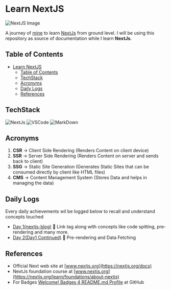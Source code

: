 # Learn NextJS

![NextJS Image](https://th.bing.com/th/id/R.b03ee6805e62ba683162c18710dc8611?rik=cQKrthcc2lzF4Q&pid=ImgRaw&r=0&sres=1&sresct=1)

A journey of [mine](https://github.com/itSubeDibesh) to learn [NextJs](https://nextjs.org/docs) from ground level. I will be using this repository as source of documentation while I learn __NextJs__.

## Table of Contents

- [Learn NextJS](#learn-nextjs)
  - [Table of Contents](#table-of-contents)
  - [TechStack](#techstack)
  - [Acronyms](#acronyms)
  - [Daily Logs](#daily-logs)
  - [References](#references)

## TechStack

![NextJs](https://img.shields.io/badge/next.js-000000?style=for-the-badge&logo=nextdotjs&logoColor=white) ![VSCode](https://img.shields.io/badge/VSCode-0078D4?style=for-the-badge&logo=visual%20studio%20code&logoColor=white) ![MarkDown](https://img.shields.io/badge/Markdown-000000?style=for-the-badge&logo=markdown&logoColor=white)

## Acronyms

1. __CSR__ -> Client Side Rendering (Renders Content on client device)
1. __SSR__ -> Server Side Rendering (Renders Content on server and sends back to client)
1. __SSG__ -> Static Site Generation (Generates Static Sites that can be consumed directly by client like HTML files)
1. __CMS__ -> Content Management System (Stores Data and helps in managing the data)

## Daily Logs

Every daily achievements wil be logged below to recall and understand concepts touched

- [Day 1(nextjs-blog)](./nextjs-blog/README.md) 📖 Link tag along with concepts like code spitting, pre-rendering and many more.
- [Day 2(Day1 Continued)](./nextjs-blog/REARME2.MD) 📖 Pre-rendering and Data Fetching

## References

- Official Next web site at [www.nextjs.org](https://nextjs.org/docs)
- NextJs foundation course at [www.nextjs.org](https://nextjs.org/learn/foundations/about-nextjs)
- For Badges [Welcome! Badges 4 README.md Profile](https://github.com/alexandresanlim/Badges4-README.md-Profile) at GitHub
